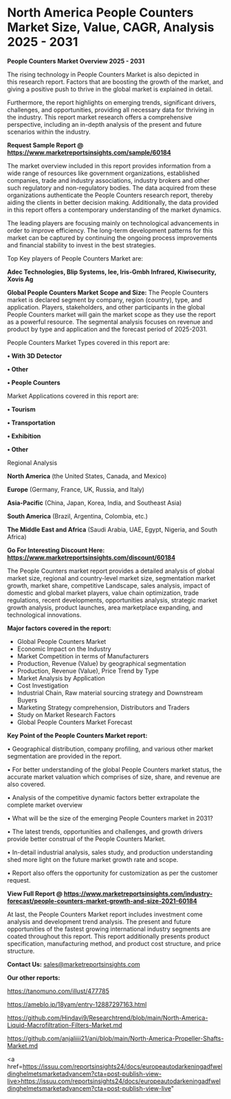 # North America People Counters Market Size, Value, CAGR, Analysis 2025 - 2031

<Strong> People Counters Market Overview 2025 - 2031</strong>

The rising technology in People Counters Market is also depicted in this research report. Factors that are boosting the growth of the market, and giving a positive push to thrive in the global market is explained in detail.

Furthermore, the report highlights on emerging trends, significant drivers, challenges, and opportunities, providing all necessary data for thriving in the industry. This report market research offers a comprehensive perspective, including an in-depth analysis of the present and future scenarios within the industry.

<strong>Request Sample Report @ <a href=https://www.marketreportsinsights.com/sample/60184>https://www.marketreportsinsights.com/sample/60184</a></strong>

The market overview included in this report provides information from a wide range of resources like government organizations, established companies, trade and industry associations, industry brokers and other such regulatory and non-regulatory bodies. The data acquired from these organizations authenticate the People Counters research report, thereby aiding the clients in better decision making. Additionally, the data provided in this report offers a contemporary understanding of the market dynamics.

The leading players are focusing mainly on technological advancements in order to improve efficiency. The long-term development patterns for this market can be captured by continuing the ongoing process improvements and financial stability to invest in the best strategies.

Top Key players of People Counters Market are:

<strong>Adec Technologies, Blip Systems, Iee, Iris-Gmbh Infrared, Kiwisecurity, Xovis Ag</strong>

<strong><b>Global People Counters Market Scope and Size:</b></strong>
The People Counters market is declared segment by company, region (country), type, and application. Players, stakeholders, and other participants in the global People Counters market will gain the market scope as they use the report as a powerful resource. The segmental analysis focuses on revenue and product by type and application and the forecast period of 2025-2031.

People Counters Market Types covered in this report are:

<strong>• With 3D Detector

• Other

• People Counters</strong>

Market Applications covered in this report are:

<strong>• Tourism

• Transportation

• Exhibition

• Other</strong> 

Regional Analysis

<strong>North America</strong> (the United States, Canada, and Mexico)

<strong>Europe</strong> (Germany, France, UK, Russia, and Italy)

<strong>Asia-Pacific</strong> (China, Japan, Korea, India, and Southeast Asia)

<strong>South America</strong> (Brazil, Argentina, Colombia, etc.)

<strong>The Middle East and Africa</strong> (Saudi Arabia, UAE, Egypt, Nigeria, and South Africa)

<strong>Go For Interesting Discount Here: <a href=https://www.marketreportsinsights.com/discount/60184>https://www.marketreportsinsights.com/discount/60184</a></strong>

The People Counters market report provides a detailed analysis of global market size, regional and country-level market size, segmentation market growth, market share, competitive Landscape, sales analysis, impact of domestic and global market players, value chain optimization, trade regulations, recent developments, opportunities analysis, strategic market growth analysis, product launches, area marketplace expanding, and technological innovations.

<strong><b>Major factors covered in the report:</b></strong>
<ul>
  <li>Global People Counters Market </li>
  <li>Economic Impact on the Industry</li>
  <li>Market Competition in terms of Manufacturers</li>
  <li>Production, Revenue (Value) by geographical segmentation</li>
  <li>Production, Revenue (Value), Price Trend by Type</li>
  <li>Market Analysis by Application</li>
  <li>Cost Investigation</li>
  <li>Industrial Chain, Raw material sourcing strategy and Downstream Buyers</li>
  <li>Marketing Strategy comprehension, Distributors and Traders</li>
  <li>Study on Market Research Factors</li>
  <li>Global People Counters Market Forecast</li>
</ul>

<strong><b>Key Point of the People Counters Market report:</b></strong>

• Geographical distribution, company profiling, and various other market segmentation are provided in the report.

• For better understanding of the global People Counters market status, the accurate market valuation which comprises of size, share, and revenue are also covered.

• Analysis of the competitive dynamic factors better extrapolate the complete market overview

• What will be the size of the emerging People Counters market in 2031?

• The latest trends, opportunities and challenges, and growth drivers provide better construal of the People Counters Market.

• In-detail industrial analysis, sales study, and production understanding shed more light on the future market growth rate and scope.

• Report also offers the opportunity for customization as per the customer request.

<strong><b>View Full Report @ <a href=https://www.marketreportsinsights.com/industry-forecast/people-counters-market-growth-and-size-2021-60184>https://www.marketreportsinsights.com/industry-forecast/people-counters-market-growth-and-size-2021-60184</a></b></strong>


At last, the People Counters Market report includes investment come analysis and development trend analysis. The present and future opportunities of the fastest growing international industry segments are coated throughout this report. This report additionally presents product specification, manufacturing method, and product cost structure, and price structure.

<strong>Contact Us:</strong>
sales@marketreportsinsights.com

<strong>Our other reports:</strong>

<a href=https://tanomuno.com/illust/477785>https://tanomuno.com/illust/477785</a>

<a href=https://ameblo.jp/18yam/entry-12887297163.html>https://ameblo.jp/18yam/entry-12887297163.html</a>

<a href=https://github.com/Hindavi9/Researchtrend/blob/main/North-America-Liquid-Macrofiltration-Filters-Market.md>https://github.com/Hindavi9/Researchtrend/blob/main/North-America-Liquid-Macrofiltration-Filters-Market.md</a>

<a href=https://github.com/anjaliiii21/ani/blob/main/North-America-Propeller-Shafts-Market.md>https://github.com/anjaliiii21/ani/blob/main/North-America-Propeller-Shafts-Market.md</a>

<a href=https://issuu.com/reportsinsights24/docs/europeautodarkeningadfweldinghelmetsmarketadvancem?cta=post-publish-view-live>https://issuu.com/reportsinsights24/docs/europeautodarkeningadfweldinghelmetsmarketadvancem?cta=post-publish-view-live</a>"
